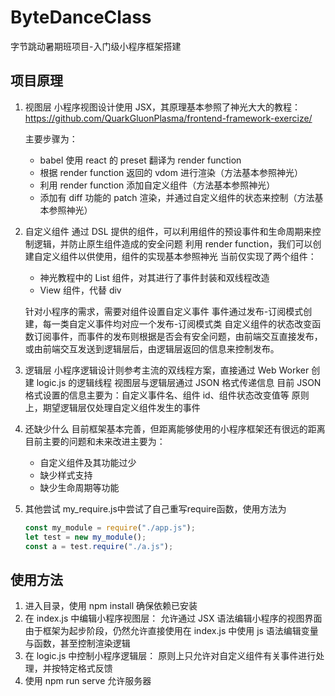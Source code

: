 # ByteDanceClass

字节跳动暑期班项目-入门级小程序框架搭建

## 项目原理

1. 视图层
   小程序视图设计使用 JSX，其原理基本参照了神光大大的教程：
   https://github.com/QuarkGluonPlasma/frontend-framework-exercize/

   主要步骤为：
   - babel 使用 react 的 preset 翻译为 render function
   - 根据 render function 返回的 vdom 进行渲染（方法基本参照神光）
   - 利用 render function 添加自定义组件（方法基本参照神光）
   - 添加有 diff 功能的 patch 渲染，并通过自定义组件的状态来控制（方法基本参照神光）
2. 自定义组件
   通过 DSL 提供的组件，可以利用组件的预设事件和生命周期来控制逻辑，并防止原生组件造成的安全问题
   利用 render function，我们可以创建自定义组件以供使用，组件的实现基本参照神光
   当前仅实现了两个组件：

   - 神光教程中的 List 组件，对其进行了事件封装和双线程改造
   - View 组件，代替 div

   针对小程序的需求，需要对组件设置自定义事件
   事件通过发布-订阅模式创建，每一类自定义事件均对应一个发布-订阅模式类
   自定义组件的状态改变函数订阅事件，而事件的发布则根据是否会有安全问题，由前端交互直接发布，或由前端交互发送到逻辑层后，由逻辑层返回的信息来控制发布。

3. 逻辑层
   小程序逻辑设计则参考主流的双线程方案，直接通过 Web Worker 创建 logic.js 的逻辑线程
   视图层与逻辑层通过 JSON 格式传递信息
   目前 JSON 格式设置的信息主要为：自定义事件名、组件 id、组件状态改变值等
   原则上，期望逻辑层仅处理自定义组件发生的事件

4. 还缺少什么
   目前框架基本完善，但距离能够使用的小程序框架还有很远的距离
   目前主要的问题和未来改进主要为：
   - 自定义组件及其功能过少
   - 缺少样式支持
   - 缺少生命周期等功能

5. 其他尝试
   my_require.js中尝试了自己重写require函数，使用方法为
   ```js
   const my_module = require("./app.js");
   let test = new my_module();
   const a = test.require("./a.js");
   ```

## 使用方法

1. 进入目录，使用 npm install 确保依赖已安装
2. 在 index.js 中编辑小程序视图层：
   允许通过 JSX 语法编辑小程序的视图界面
   由于框架为起步阶段，仍然允许直接使用在 index.js 中使用 js 语法编辑变量与函数，甚至控制渲染逻辑
3. 在 logic.js 中控制小程序逻辑层：
   原则上只允许对自定义组件有关事件进行处理，并按特定格式反馈
4. 使用 npm run serve 允许服务器
